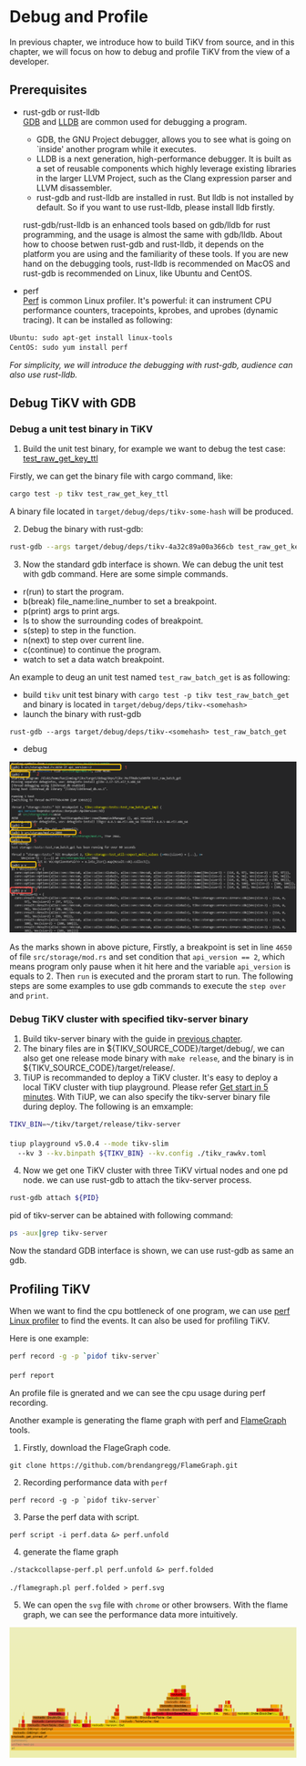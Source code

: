# Debug and Profile

In previous chapter, we introduce how to build TiKV from source, and in this chapter, we will focus on how to debug and profile TiKV from the view of a developer.

## Prerequisites

* rust-gdb or rust-lldb  
[GDB](https://www.sourceware.org/gdb) and [LLDB](https://lldb.llvm.org/) are common used for debugging a program.  
    * GDB, the GNU Project debugger, allows you to see what is going on `inside' another program while it executes.
    * LLDB is a next generation, high-performance debugger. It is built as a set of reusable components which highly leverage existing libraries in the larger LLVM Project, such as the Clang expression parser and LLVM disassembler.  
    * rust-gdb and rust-lldb are installed in rust. But lldb is not installed by default. So if you want to use rust-lldb, please install lldb firstly.

    rust-gdb/rust-lldb is an enhanced tools based on gdb/lldb for rust programming, and the usage is almost the same with gdb/lldb. About how to choose betwen rust-gdb and rust-lldb, it depends on the platform you are using and the familiarity of these tools. If you are new hand on the debugging tools, rust-lldb is recommended on MacOS and rust-gdb is recommended on Linux, like Ubuntu and CentOS. 
* perf  
[Perf](https://perf.wiki.kernel.org/index.php/Main_Page) is common Linux profiler. It's powerful: it can instrument CPU performance counters, tracepoints, kprobes, and uprobes (dynamic tracing). It can be installed as following:
```bash
Ubuntu: sudo apt-get install linux-tools
CentOS: sudo yum install perf
```

*For simplicity, we will introduce the debugging with rust-gdb, audience can also use rust-lldb.*

## Debug TiKV with GDB

### Debug a unit test binary in TiKV

1. Build the unit test binary, for example we want to debug the test case: [test_raw_get_key_ttl](https://github.com/tikv/tikv/blob/a7d1595f5486616be34e0cf2bbf372edb5f0e85a/src/storage/mod.rs#L5352-L5356)

Firstly, we can get the binary file with cargo command, like: 
```bash
cargo test -p tikv test_raw_get_key_ttl
```
A binary file located in `target/debug/deps/tikv-some-hash` will be produced.

2. Debug the binary with rust-gdb:

```bash
rust-gdb --args target/debug/deps/tikv-4a32c89a00a366cb test_raw_get_key_ttl
```
3. Now the standard gdb interface is shown. We can debug the unit test with gdb command. Here are some simple commands.

* r(run) to start the program.
* b(break) file_name:line_number to set a breakpoint.
* p(print) args to print args.
* ls to show the surrounding codes of breakpoint.
* s(step) to step in the function.
* n(next) to step over current line.
* c(continue) to continue the program.
* watch to set a data watch breakpoint.

An example to deug an unit test named `test_raw_batch_get` is as following:
* build `tikv` unit test binary with `cargo test -p tikv test_raw_batch_get` and binary is located in `target/debug/deps/tikv-<somehash>`
* launch the binary with rust-gdb
```
rust-gdb --args target/debug/deps/tikv-<somehash> test_raw_batch_get
```
* debug 

![gdb-tikv-ut](../media/gdb_tikv_ut.png)

As the marks shown in above picture, Firstly, a breakpoint is set in line `4650` of file `src/storage/mod.rs` and set condition that `api_version == 2`, which means program only pause when it hit here and the variable `api_version` is equals to 2. Then `run` is executed and the proram start to run. The following steps are some examples to use gdb commands to execute the `step over` and `print`.

### Debug TiKV cluster with specified tikv-server binary

1. Build tikv-server binary with the guide in [previous chapter](./build-tikv-from-source.md).
2. The binary files are in \${TIKV_SOURCE_CODE}/target/debug/, we can also get one release mode binary with `make release`, and the binary is in \${TIKV_SOURCE_CODE}/target/release/.
3. TiUP is recommanded to deploy a TiKV cluster. It's easy to deploy a local TiKV cluster with tiup playground. Please refer [Get start in 5 minutes](https://tikv.org/docs/5.1/concepts/tikv-in-5-minutes/#set-up-a-local-tikv-cluster-with-the-default-options). With TiUP, we can also specify the tikv-server binary file during deploy. The following is an emxample:

```bash
TIKV_BIN=~/tikv/target/release/tikv-server

tiup playground v5.0.4 --mode tikv-slim 
  --kv 3 --kv.binpath ${TIKV_BIN} --kv.config ./tikv_rawkv.toml
```

4. Now we get one TiKV cluster with three TiKV virtual nodes and one pd node. we can use rust-gdb to attach the tikv-server process.

```bash
rust-gdb attach ${PID}
```

pid of tikv-server can be abtained with following command:

```bash
ps -aux|grep tikv-server
```
Now the standard GDB interface is shown, we can use rust-gdb as same an gdb. 

## Profiling TiKV
When we want to find the cpu bottleneck of one program, we can use [perf Linux profiler](https://www.brendangregg.com/perf.html) to find the events. It can also be used for profiling TiKV.  

Here is one example:

```bash
perf record -g -p `pidof tikv-server`

perf report
```

An profile file is gnerated and we can see the cpu usage during perf recording.

Another example is generating the flame graph with perf and [FlameGraph](http://www.brendangregg.com/flamegraphs.html) tools. 
1. Firstly, download the FlageGraph code.
```
git clone https://github.com/brendangregg/FlameGraph.git
```
2. Recording performance data with `perf`
```
perf record -g -p `pidof tikv-server`
```
3. Parse the perf data with script.
```
perf script -i perf.data &> perf.unfold
```
4. generate the flame graph
```
./stackcollapse-perf.pl perf.unfold &> perf.folded

./flamegraph.pl perf.folded > perf.svg
```
5. We can open the `svg` file with `chrome` or other browsers. With the flame graph, we can see the performance data more intuitively.

![flame_grapha](../media/perf_flame.png)